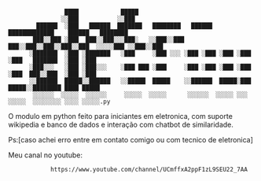                     ████            █████                                                           
                   ░░███           ░░███                                                            
            ██████  ░███   ██████  ███████   ████████   ██████  █████████████    ██████   ████████  
           ███░░███ ░███  ███░░███░░░███░   ░░███░░███ ███░░███░░███░░███░░███  ░░░░░███ ░░███░░███ 
          ░███████  ░███ ░███████   ░███     ░███ ░░░ ░███ ░███ ░███ ░███ ░███   ███████  ░███ ░███ 
          ░███░░░   ░███ ░███░░░    ░███ ███ ░███     ░███ ░███ ░███ ░███ ░███  ███░░███  ░███ ░███ 
          ░░██████  █████░░██████   ░░█████  █████    ░░██████  █████░███ █████░░████████ ████ █████
           ░░░░░░  ░░░░░  ░░░░░░     ░░░░░  ░░░░░      ░░░░░░  ░░░░░ ░░░ ░░░░░  ░░░░░░░░ ░░░░ ░░░░░.py 
                                                                                                  
                                                                                          
                                                                                          
                                                                                          
                                                                                                                                                                   
                                                                                       
 O modulo em python feito para iniciantes em eletronica,
 com suporte wikipedia e banco de dados e interação com chatbot de similaridade.
             
 Ps:[caso achei erro entre em contato comigo ou com tecnico de eletronica] 
                  
  
 Meu canal no youtube:
                    
                https://www.youtube.com/channel/UCmffxA2ppF1zL9SEU22_7AA 
